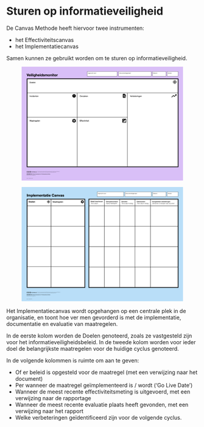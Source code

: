# Sturen op informatieveiligheid

De Canvas Methode heeft hiervoor twee instrumenten:

* het Effectiviteitscanvas
* het Implementatiecanvas

Samen kunnen ze gebruikt worden om te sturen op informatieveiligheid.

<figure><img src=".gitbook/assets/Veiligheidsmonitor.png" alt=""><figcaption></figcaption></figure>

<figure><img src=".gitbook/assets/Implementatie Canvas.png" alt=""><figcaption></figcaption></figure>

Het Implementatiecanvas wordt opgehangen op een centrale plek in de organisatie, en toont hoe ver men gevorderd is met de implementatie, documentatie en evaluatie van maatregelen.

In de eerste kolom worden de Doelen genoteerd, zoals ze vastgesteld zijn voor het informatieveiligheidsbeleid. In de tweede kolom worden voor ieder doel de belangrijkste maatregelen voor de huidige cyclus genoteerd.

In de volgende kolommen is ruimte om aan te geven:

* Of er beleid is opgesteld voor de maatregel (met een verwijzing naar het document)
* Per wanneer de maatregel geïmplementeerd is / wordt (‘Go Live Date’)
* Wanneer de meest recente effectiviteitsmeting is uitgevoerd, met een verwijzing naar de rapportage
* Wanneer de meest recente evaluatie plaats heeft gevonden, met een verwijzing naar het rapport
* Welke verbeteringen geïdentificeerd zijn voor de volgende cyclus.
